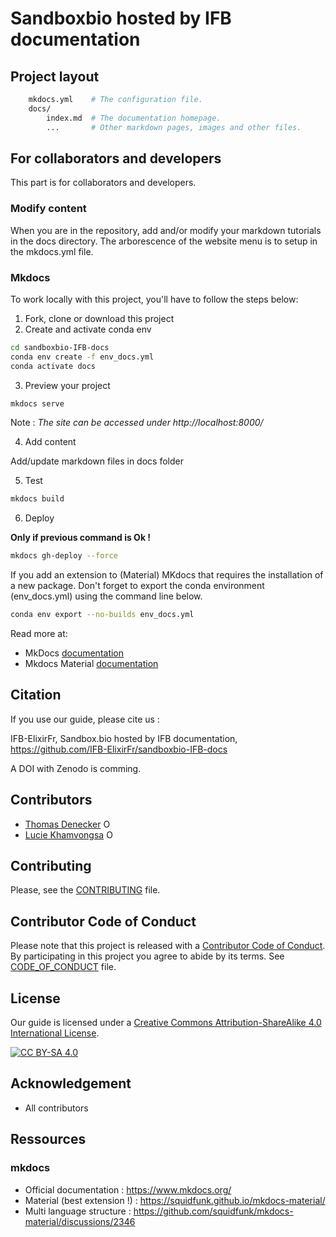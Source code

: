 # Sandboxbio hosted by IFB documentation

## Project layout

```bash
    mkdocs.yml    # The configuration file.
    docs/
        index.md  # The documentation homepage.
        ...       # Other markdown pages, images and other files.
```

## For collaborators and developers

This part is for collaborators and developers.

### Modify content

When you are in the repository, add and/or modify your markdown tutorials in the docs directory. The arborescence of the website menu is to setup in the mkdocs.yml file.

### Mkdocs

To work locally with this project, you'll have to follow the steps below:

1. Fork, clone or download this project
2. Create and activate conda env

```bash
cd sandboxbio-IFB-docs
conda env create -f env_docs.yml
conda activate docs
```

3. Preview your project

```bash
mkdocs serve
```

Note : *The site can be accessed under http://localhost:8000/*

4. Add content

Add/update markdown files in docs folder

5. Test

```bash
mkdocs build
```

6. Deploy

**Only if previous command is Ok !**

```bash
mkdocs gh-deploy --force
```

If you add an extension to (Material) MKdocs that requires the installation of a new package.
Don't forget to export the conda environment (env_docs.yml) using the command line below.

```bash
conda env export --no-builds env_docs.yml
```



Read more at:

- MkDocs [documentation](https://www.mkdocs.org/)
- Mkdocs Material [documentation](https://squidfunk.github.io/mkdocs-material/)

## Citation

If you use our guide, please cite us :

IFB-ElixirFr, Sandbox.bio hosted by IFB documentation, https://github.com/IFB-ElixirFr/sandboxbio-IFB-docs

A DOI with Zenodo is comming.

## Contributors

* [Thomas Denecker](https://github.com/thomasdenecker) <a itemprop="sameAs" content="https://orcid.org/0000-0003-1421-7641" href="https://orcid.org/0000-0003-1421-7641" target="orcid.widget" rel="noopener noreferrer" style="vertical-align:top;"><img src="https://orcid.org/sites/default/files/images/orcid_16x16.png" style="width:1em;margin-right:.5em;" alt="ORCID iD icon"></a>
* [Lucie Khamvongsa](https://github.com/lkhamvongsa) <a itemprop="sameAs" content="https://orcid.org/0000-0002-1194-0546" href="https://orcid.org/0000-0002-1194-0546" target="orcid.widget" rel="noopener noreferrer" style="vertical-align:top;"><img src="https://orcid.org/sites/default/files/images/orcid_16x16.png" style="width:1em;margin-right:.5em;" alt="ORCID iD icon"></a>

## Contributing
Please, see the [CONTRIBUTING](CONTRIBUTING.md) file.

## Contributor Code of Conduct
Please note that this project is released with a [Contributor Code of Conduct](https://www.contributor-covenant.org/). By participating in this project you agree to abide by its terms. See [CODE_OF_CONDUCT](code_of_conduct.md) file.

## License

Our guide is licensed under a [Creative Commons Attribution-ShareAlike 4.0 International License](https://creativecommons.org/licenses/by-sa/4.0/legalcode).

[![CC BY-SA 4.0][cc-by-sa-image]][cc-by-sa]

[cc-by-sa]: http://creativecommons.org/licenses/by-sa/4.0/
[cc-by-sa-image]: https://licensebuttons.net/l/by-sa/4.0/88x31.png
[cc-by-sa-shield]: https://img.shields.io/badge/License-CC%20BY--SA%204.0-lightgrey.svg

## Acknowledgement

- All contributors

## Ressources

### mkdocs

- Official documentation : https://www.mkdocs.org/
- Material (best extension !) : https://squidfunk.github.io/mkdocs-material/
- Multi language structure : https://github.com/squidfunk/mkdocs-material/discussions/2346

